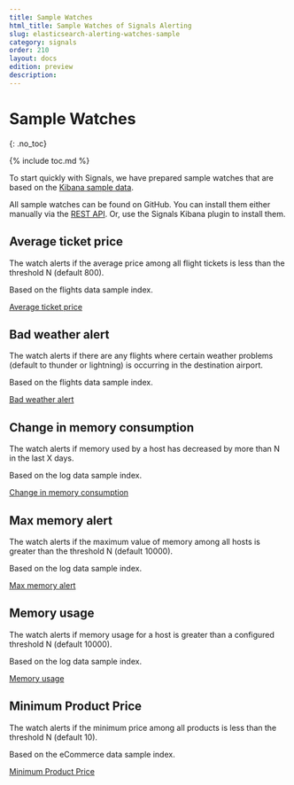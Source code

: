 ```yaml
---
title: Sample Watches
html_title: Sample Watches of Signals Alerting
slug: elasticsearch-alerting-watches-sample
category: signals
order: 210
layout: docs
edition: preview
description: 
---
```


<!--- Copyright 2019 floragunn GmbH -->

# Sample Watches
{: .no_toc}

{% include toc.md %}

To start quickly with Signals, we have prepared sample watches that are based on the [Kibana sample data](https://www.elastic.co/guide/en/kibana/current/add-sample-data.html).

All sample watches can be found on GitHub. You can install them either manually via the [REST API](rest_api.md). Or, use the Signals Kibana plugin to install them.

## Average ticket price

The watch alerts if the average price among all flight tickets is less than the threshold N (default 800).

Based on the flights data sample index.

[Average ticket price](https://github.com/floragunncom/search-guard-kibana-plugin/tree/master/examples/watches/avg_ticket_price)

## Bad weather alert

The watch alerts if there are any flights where certain weather problems (default to thunder or lightning) is occurring in the destination airport.

Based on the flights data sample index.

[Bad weather alert](https://github.com/floragunncom/search-guard-kibana-plugin/tree/master/examples/watches/bad_weather)

## Change in memory consumption

The watch alerts if memory used by a host has decreased by more than N in the last X days.

Based on the log data sample index.

[Change in memory consumption](https://github.com/floragunncom/search-guard-kibana-plugin/tree/master/examples/watches/change_in_memory)

## Max memory alert

The watch alerts if the maximum value of memory among all hosts is greater than the threshold N (default 10000).

Based on the log data sample index.

[Max memory alert](https://github.com/floragunncom/search-guard-kibana-plugin/tree/master/examples/watches/max_memory)

## Memory usage

The watch alerts if memory usage for a host is greater than a configured threshold N (default 10000).

Based on the log data sample index.

[Memory usage](https://github.com/floragunncom/search-guard-kibana-plugin/tree/master/examples/watches/memory_usage)

## Minimum Product Price

The watch alerts if the minimum price among all products is less than the threshold N (default 10).

Based on the eCommerce data sample index.

[Minimum Product Price](https://github.com/floragunncom/search-guard-kibana-plugin/tree/master/examples/watches/min_product_price)